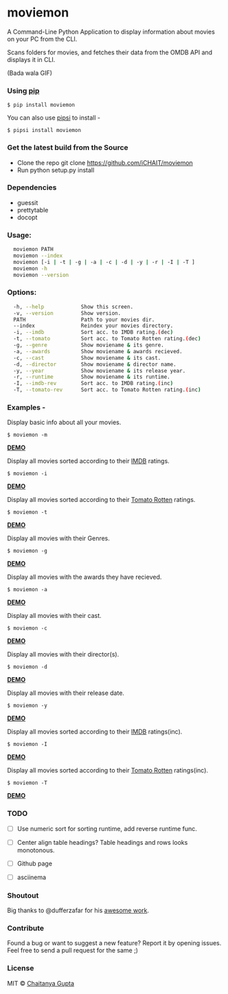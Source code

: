 # moviemon

A Command-Line Python Application to display information about movies on your PC from the CLI.

Scans folders for movies, and fetches their data from the OMDB API and displays it in CLI.

(Bada wala GIF)

### Using [pip](https://pypi.python.org/pypi/pip/)

`$ pip install moviemon`

You can also use [pipsi](https://github.com/mitsuhiko/pipsi) to install -

`$ pipsi install moviemon`


### Get the latest build from the Source

* Clone the repo git clone https://github.com/iCHAIT/moviemon
* Run python setup.py install


### Dependencies

* guessit
* prettytable
* docopt


### Usage:
```sh
  moviemon PATH
  moviemon --index
  moviemon [-i | -t | -g | -a | -c | -d | -y | -r | -I | -T ]
  moviemon -h
  moviemon --version
```

### Options:
```sh
  -h, --help            Show this screen.
  -v, --version         Show version.
  PATH                  Path to your movies dir.
  --index               Reindex your movies directory.
  -i, --imdb            Sort acc. to IMDB rating.(dec)
  -t, --tomato          Sort acc. to Tomato Rotten rating.(dec)
  -g, --genre           Show moviename & its genre.
  -a, --awards          Show moviename & awards recieved.
  -c, --cast            Show moviename & its cast.
  -d, --director        Show moviename & director name.
  -y, --year            Show moviename & its release year.
  -r, --runtime         Show moviename & its runtime.
  -I, --imdb-rev        Sort acc. to IMDB rating.(inc)
  -T, --tomato-rev      Sort acc. to Tomato Rotten rating.(inc)
```

### Examples -

Display basic info about all your movies.

`$ moviemon -m`

[**DEMO**]()

Display all movies sorted according to their [IMDB](http://www.imdb.com/) ratings.

`$ moviemon -i`

[**DEMO**]()

Display all movies sorted according to their [Tomato Rotten](http://www.rottentomatoes.com/) ratings.

`$ moviemon -t`

[**DEMO**]()

Display all movies with their Genres.

`$ moviemon -g`

[**DEMO**]()

Display all movies with the awards they have recieved.

`$ moviemon -a`

[**DEMO**]()

Display all movies with their cast.

`$ moviemon -c`

[**DEMO**]()

Display all movies with their director(s).

`$ moviemon -d`

[**DEMO**]()

Display all movies with their release date.

`$ moviemon -y`

[**DEMO**]()

Display all movies sorted according to their [IMDB](http://www.imdb.com/) ratings(inc).

`$ moviemon -I`

[**DEMO**]()

Display all movies sorted according to their [Tomato Rotten](http://www.rottentomatoes.com/) ratings(inc).

`$ moviemon -T`

[**DEMO**]()


### TODO

- [ ] Use numeric sort for sorting runtime, add reverse runtime func.
- [ ] Center align table headings? Table headings and rows looks monotonous.
- [ ] Github page
- [ ] asciinema


### Shoutout

Big thanks to @dufferzafar for his [awesome work](https://github.com/dufferzafar/what-to-watch).


### Contribute

Found a bug or want to suggest a new feature? Report it by opening issues. Feel free to send a pull request for the same ;)


### License

MIT © [Chaitanya Gupta](https://github.com/iCHAIT)
